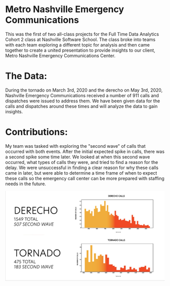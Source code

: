# Metro Nashville Emergency Communications

This was the first of two all-class projects for the Full Time Data Analytics Cohort 2 class at Nashville Software School. The class broke into teams with each team exploring a different topic for analysis and then came together to create a united presentation to provide insights to our client, Metro Nashville Emergency Communications Center.

# The Data:
During the tornado on March 3rd, 2020 and the derecho on May 3rd, 2020, Nashville Emergency Communications received a number of 911 calls and dispatches were issued to address them. We have been given data for the calls and dispatches around these times and will analyze the data to gain insights.

# Contributions:
My team was tasked with exploring the "second wave" of calls that occurred with both events. After the initial expected spike in calls, there was a second spike some time later. We looked at when this second wave occurred, what types of calls they were, and tried to find a reason for the delay. We were unsuccessful in finding a clear reason for why these calls came in later, but were able to determine a time frame of when to expect these calls so the emergency call center can be more prepared with staffing needs in the future.

![second_wave](https://github.com/katiek74/metro-nashville-emergency-communications/blob/main/Screenshot%202020-11-23%20152300.jpg)



